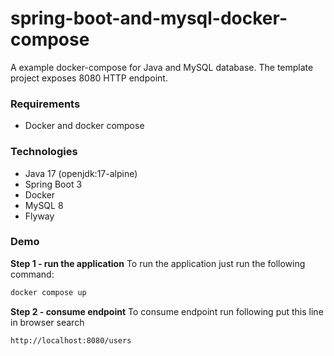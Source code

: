 # spring-boot-and-mysql-docker-compose
A example docker-compose  for Java and MySQL database. The template project exposes 8080 HTTP endpoint.

### Requirements
- Docker and docker compose

### Technologies
- Java 17 (openjdk:17-alpine)
- Spring Boot 3 
- Docker 
- MySQL 8
- Flyway 


### Demo 
**Step 1 - run the application** To run the application just run the following command:
```sh
docker compose up 
```

**Step 2 - consume endpoint** To consume endpoint run following put this line in browser search
```sh
http://localhost:8080/users
```
